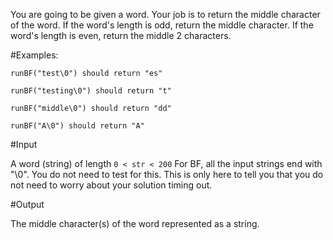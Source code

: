 You are going to be given a word. Your job is to return the middle character of the word. If the word's length is odd, return the middle character. If the word's length is even, return the middle 2 characters.

#Examples:
````
runBF("test\0") should return "es"

runBF("testing\0") should return "t"

runBF("middle\0") should return "dd"

runBF("A\0") should return "A"

````

#Input

A word (string) of length `0 < str < 200` For BF, all the input strings end with "\0". You do not need to test for this. This is only here to tell you that you do not need to worry about your solution timing out.

#Output

The middle character(s) of the word represented as a string.